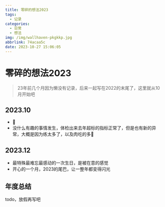 ```yaml
---
title: 零碎的想法2023
tags:
  - 记录
categories:
  - 日常
  - 想法
img: /img/wallhaven-pkgkkp.jpg
abbrlink: 74acaa5c
date: 2023-10-27 15:06:05
---
```


# 零碎的想法2023

> 23年前几个月因为懒没有记录，后来一起写在2022的末尾了，这里就从10月开始吧

## 2023.10

- 🍖
- 没什么有趣的事情发生，体检出来去年超标的指标正常了，但是也有新的异常，大概是因为练太多了，以及肉吃的多🤔

## 2023.12

- 最特殊最难忘最感动的一次生日，是被在意的感觉
- 开心的一个月，2023的尾巴，让一整年都变得闪光

## 年度总结

todo，放假再写吧
